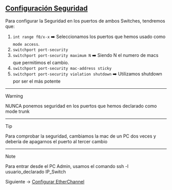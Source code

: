 ## [Configuración Seguridad](README.md)

Para configurar la Seguridad en los puertos de ambos Switches, tendremos que:

1. `int range f0/x-x` ➡️ Seleccionamos los puertos que hemos usado como `mode access`.
2. `switchport port-security`
3. `switchport port-security maximum N` ➡️ Siendo N el numero de macs que permitimos el cambio.
4. `switchport port-security mac-address sticky`
5. `switchport port-security violation shutdown` ➡️ Utilizamos shutdown por ser el más potente

---
> [!WARNING] 
> NUNCA ponemos seguridad en los puertos que hemos declarado como mode trunk

---
> [!TIP]
> Para comprobar la seguridad, cambiamos la mac de un PC dos veces y debería de apagarnos el puerto al tercer cambio 

---
> [!NOTE]
> Para entrar desde el PC Admin, usamos el comando ssh -l usuario_declarado IP_Switch

Siguiente -> [Configurar EtherChannel](etherchannel.md)
